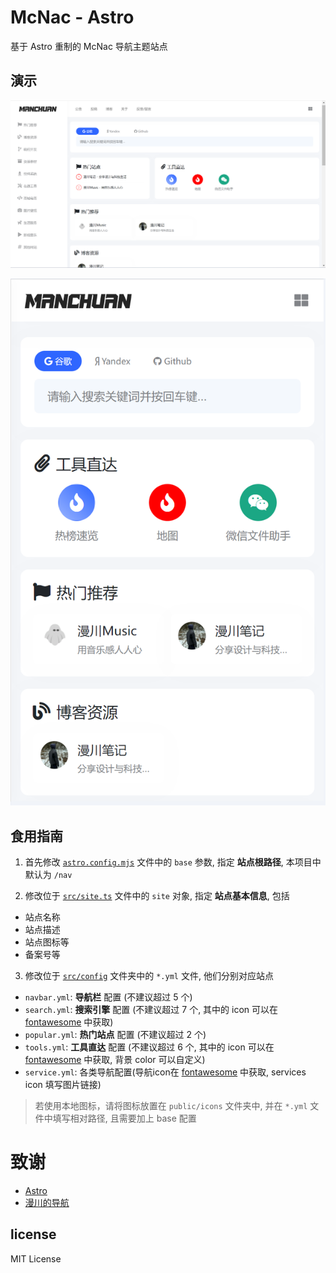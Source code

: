 # McNac - Astro

基于 Astro 重制的 McNac 导航主题站点

## 演示

![PC 端](1717096477239.png)

![手机端](1717096500182.png)

## 食用指南

1. 首先修改 [`astro.config.mjs`](astro.config.mjs) 文件中的 `base` 参数, 指定 **站点根路径**, 本项目中默认为 `/nav`

2. 修改位于 [`src/site.ts`](/src/site.ts) 文件中的 `site` 对象, 指定 **站点基本信息**, 包括
 - 站点名称
 - 站点描述
 - 站点图标等
 - 备案号等

3. 修改位于 [`src/config`](/src/config) 文件夹中的 `*.yml` 文件, 他们分别对应站点
 - `navbar.yml`: **导航栏** 配置    (不建议超过 5 个)
 - `search.yml`: **搜索引擎** 配置  (不建议超过 7 个, 其中的 icon 可以在 [fontawesome](https://fontawesome.com/) 中获取)
 - `popular.yml`: **热门站点** 配置 (不建议超过 2 个)
 - `tools.yml`: **工具直达** 配置   (不建议超过 6 个, 其中的 icon 可以在 [fontawesome](https://fontawesome.com/) 中获取, 背景 color 可以自定义)
 - `service.yml`: 各类导航配置(导航icon在 [fontawesome](https://fontawesome.com/) 中获取, services icon 填写图片链接)

> 若使用本地图标，请将图标放置在 `public/icons` 文件夹中, 并在 `*.yml` 文件中填写相对路径, 且需要加上 base 配置


# 致谢

- [Astro](https://astro.build/)
- [漫川的导航](https://nav.mancs.cn/)

## license

MIT License